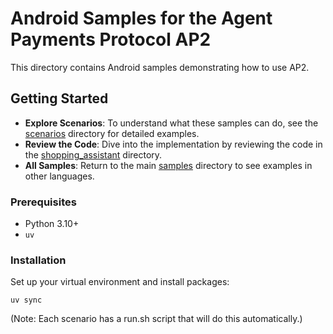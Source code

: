 # Android Samples for the Agent Payments Protocol AP2

This directory contains Android samples demonstrating how to use AP2.

## Getting Started

*   **Explore Scenarios**: To understand what these samples can do, see the
    [scenarios](./scenarios) directory for detailed examples.
*   **Review the Code**: Dive into the implementation by reviewing the code in
    the [shopping_assistant](./shopping_assistant) directory.
*   **All Samples**: Return to the main [samples](..) directory to see examples
    in other languages.

### Prerequisites

- Python 3.10+
- `uv`

### Installation

Set up your virtual environment and install packages:

```
uv sync
```

(Note: Each scenario has a run.sh script that will do this automatically.)